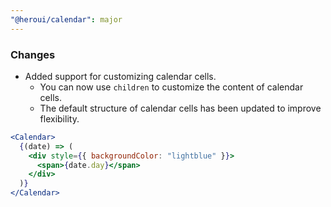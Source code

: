 ```yaml
---
"@heroui/calendar": major
---
```


### Changes
- Added support for customizing calendar cells.
  - You can now use `children` to customize the content of calendar cells.
  - The default structure of calendar cells has been updated to improve flexibility.

```jsx
<Calendar>
  {(date) => (
    <div style={{ backgroundColor: "lightblue" }}>
      <span>{date.day}</span>
    </div>
  )}
</Calendar>
```